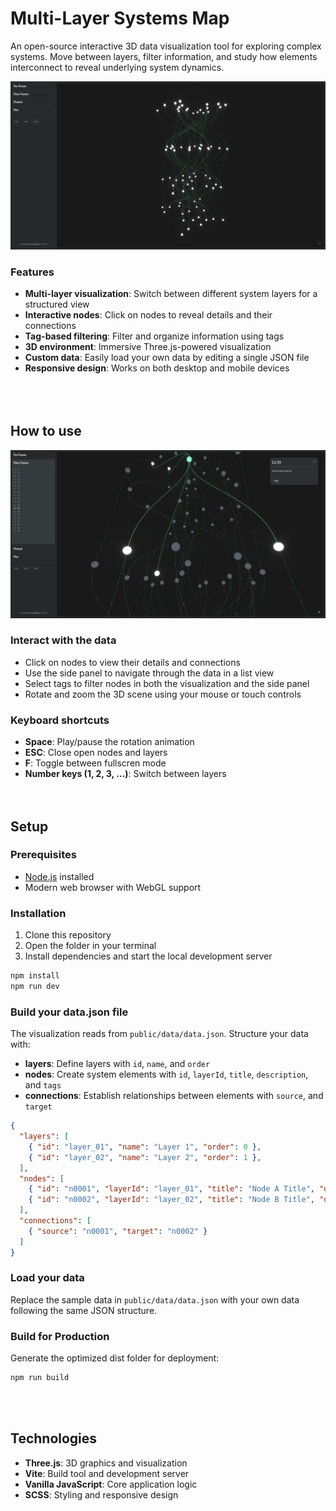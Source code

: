 # Multi-Layer Systems Map

An open-source interactive 3D data visualization tool for exploring complex systems.
Move between layers, filter information, and study how elements interconnect to reveal underlying system dynamics.

![Multi-Layer Systems Visualization](./doc_imgs/multi-layer-system.jpg)

### Features

- **Multi-layer visualization**: Switch between different system layers for a structured view  
- **Interactive nodes**: Click on nodes to reveal details and their connections  
- **Tag-based filtering**: Filter and organize information using tags  
- **3D environment**: Immersive Three.js-powered visualization  
- **Custom data**: Easily load your own data by editing a single JSON file  
- **Responsive design**: Works on both desktop and mobile devices  
<br><br><br>

## How to use

![System Element Connection](./doc_imgs/system-element-connection.jpg)

### Interact with the data
- Click on nodes to view their details and connections  
- Use the side panel to navigate through the data in a list view  
- Select tags to filter nodes in both the visualization and the side panel  
- Rotate and zoom the 3D scene using your mouse or touch controls

### Keyboard shortcuts

- **Space**: Play/pause the rotation animation
- **ESC**: Close open nodes and layers
- **F**: Toggle between fullscren mode
- **Number keys (1, 2, 3, …)**: Switch between layers
<br><br><br>

## Setup

### Prerequisites

- [Node.js](https://nodejs.org/) installed
- Modern web browser with WebGL support

### Installation

1. Clone this repository  
2. Open the folder in your terminal  
3. Install dependencies and start the local development server  

```bash
npm install
npm run dev
```

### Build your data.json file

The visualization reads from `public/data/data.json`. 
Structure your data with:

- **layers**: Define layers with `id`, `name`, and `order`
- **nodes**: Create system elements with `id`, `layerId`, `title`, `description`, and `tags`
- **connections**: Establish relationships between elements with `source`, and `target`


``` json
{
  "layers": [
    { "id": "layer_01", "name": "Layer 1", "order": 0 },
    { "id": "layer_02", "name": "Layer 2", "order": 1 },
  ],
  "nodes": [
    { "id": "n0001", "layerId": "layer_01", "title": "Node A Title", "description": "Example node A", "tags": ["tag1","tag2"] },
    { "id": "n0002", "layerId": "layer_02", "title": "Node B Title", "description": "Example node B", "tags": ["tag1","tag2"] }
  ],
  "connections": [
    { "source": "n0001", "target": "n0002" }
  ]
}
```

### Load your data

Replace the sample data in `public/data/data.json` with your own data following the same JSON structure.


### Build for Production

Generate the optimized dist folder for deployment:

```bash
npm run build 
```
<br><br>

## Technologies

- **Three.js**: 3D graphics and visualization
- **Vite**: Build tool and development server
- **Vanilla JavaScript**: Core application logic
- **SCSS**: Styling and responsive design